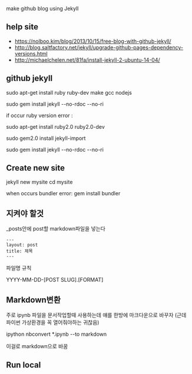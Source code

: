 make github blog 
using Jekyll

## help site 

- https://nolboo.kim/blog/2013/10/15/free-blog-with-github-jekyll/
- http://blog.saltfactory.net/jekyll/upgrade-github-pages-dependency-versions.html
- http://michaelchelen.net/81fa/install-jekyll-2-ubuntu-14-04/

## github jekyll

sudo apt-get install ruby ruby-dev make gcc nodejs

sudo gem install jekyll --no-rdoc --no-ri

if occur ruby version error :

sudo apt-get install ruby2.0 ruby2.0-dev

sudo gem2.0 install jekyll-import 

sudo gem install jekyll --no-rdoc --no-ri

## Create new site

jekyll new mysite
cd mysite

when occurs bundler error:
gem install bundler


## 지켜야 할것

_posts안에 post할 markdown파일을 넣는다
```
---
layout: post
title: 제목
---
```
파일명 규칙

YYYY-MM-DD-[POST SLUG].[FORMAT]

## Markdown변환

주로 ipynb 파일을 문서작업할때 사용하는데 얘를 한방에 마크다운으로 바꾸자
(근데 파이썬 가상환경을 꼭 열어줘야하는 귀찮음)

ipython nbconvert *.ipynb --to markdown

이걸로 markdown으로 바꿈

## Run local 


